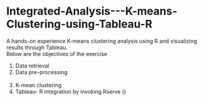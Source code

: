 # Integrated-Analysis---K-means-Clustering-using-Tableau-R
A hands-on experience K-means clustering analysis using R and visualizing results through Tableau.<br />
Below are the objectives of the exercise<br />
1) Data retrieval<br />
2) Data pre-processing<br /><br />
3) K-mean clustering <br />
4) Tableau- R integration by invoking Rserve ()<br />
